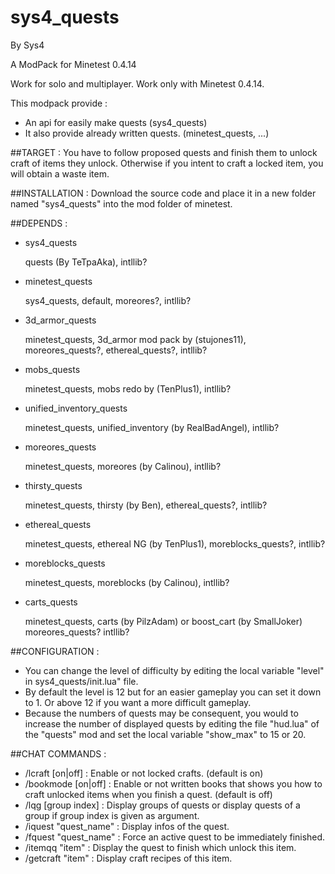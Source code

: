 # sys4_quests
By Sys4

A ModPack for Minetest 0.4.14

Work for solo and multiplayer.
Work only with Minetest 0.4.14.

This modpack provide :
* An api for easily make quests (sys4_quests)
* It also provide already written quests. (minetest_quests, ...)

##TARGET :
You have to follow proposed quests and finish them to unlock craft of items they unlock.
Otherwise if you intent to craft a locked item, you will obtain a waste item.

##INSTALLATION :
Download the source code and place it in a new folder named "sys4_quests" into the mod folder of minetest.

##DEPENDS :
* sys4_quests

    quests (By TeTpaAka),
    intllib?

* minetest_quests

    sys4_quests,
    default,
    moreores?,
    intllib?

* 3d_armor_quests

    minetest_quests,
    3d_armor mod pack by (stujones11),
    moreores_quests?,
    ethereal_quests?,
    intllib?

* mobs_quests

    minetest_quests,
    mobs redo by (TenPlus1),
    intllib?

* unified_inventory_quests

    minetest_quests,
    unified_inventory (by RealBadAngel),
    intllib?

* moreores_quests

    minetest_quests,
    moreores (by Calinou),
    intllib?

* thirsty_quests

    minetest_quests,
    thirsty (by Ben),
    ethereal_quests?,
    intllib?

* ethereal_quests

    minetest_quests,
    ethereal NG (by TenPlus1),
    moreblocks_quests?,
    intllib?

* moreblocks_quests

    minetest_quests,
    moreblocks (by Calinou),
    intllib?

* carts_quests

    minetest_quests,
    carts (by PilzAdam) or boost_cart (by SmallJoker)
    moreores_quests?
    intllib?

##CONFIGURATION :
* You can change the level of difficulty by editing the local variable "level" in sys4_quests/init.lua" file.
* By default the level is 12 but for an easier gameplay you can set it down to 1. Or above 12 if you want a more difficult gameplay.
* Because the numbers of quests may be consequent, you would to increase the number of displayed quests by editing the file "hud.lua" of the "quests" mod and set the local variable "show_max" to 15 or 20.

##CHAT COMMANDS :
* /lcraft [on|off]     : Enable or not locked crafts. (default is on)
* /bookmode [on|off]   : Enable or not written books that shows you how to craft unlocked items when you finish a quest. (default is off)
* /lqg [group index]   : Display groups of quests or display quests of a group if group index is given as argument.
* /iquest "quest_name" : Display infos of the quest.
* /fquest "quest_name" : Force an active quest to be immediately finished.
* /itemqq "item"       : Display the quest to finish which unlock this item.
* /getcraft "item"     : Display craft recipes of this item.